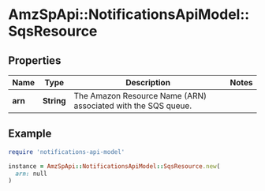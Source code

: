 # AmzSpApi::NotificationsApiModel::SqsResource

## Properties

| Name | Type | Description | Notes |
| ---- | ---- | ----------- | ----- |
| **arn** | **String** | The Amazon Resource Name (ARN) associated with the SQS queue. |  |

## Example

```ruby
require 'notifications-api-model'

instance = AmzSpApi::NotificationsApiModel::SqsResource.new(
  arn: null
)
```

